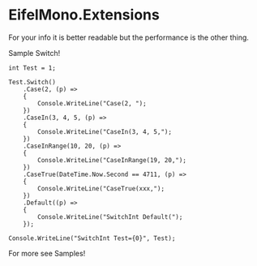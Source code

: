 EifelMono.Extensions
====================

For your info it is better readable
but the performance is the other thing.

Sample Switch!

 	int Test = 1;

    Test.Switch()
        .Case(2, (p) =>
        {
            Console.WriteLine("Case(2, ");
        })
        .CaseIn(3, 4, 5, (p) =>
        {
            Console.WriteLine("CaseIn(3, 4, 5,");
        })
        .CaseInRange(10, 20, (p) =>
        {
            Console.WriteLine("CaseInRange(19, 20,");
        })
        .CaseTrue(DateTime.Now.Second == 4711, (p) =>
        {
            Console.WriteLine("CaseTrue(xxx,");
        })
        .Default((p) =>
        {
            Console.WriteLine("SwitchInt Default(");
        });

    Console.WriteLine("SwitchInt Test={0}", Test);


For more see  Samples!

